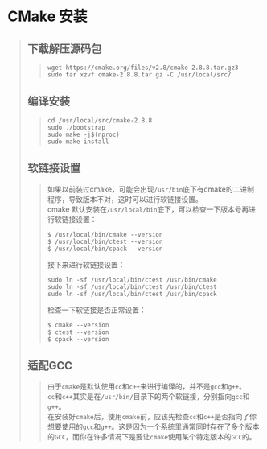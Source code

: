 # CMake 安装
>## 下载解压源码包
>> ```shell
>> wget https://cmake.org/files/v2.8/cmake-2.8.8.tar.gz3
>> sudo tar xzvf cmake-2.8.8.tar.gz -C /usr/local/src/
>> ```
>## 编译安装
>> ```shell
>> cd /usr/local/src/cmake-2.8.8  
>> sudo ./bootstrap
>> sudo make -j$(nproc)
>> sudo make install
>> ```
>## 软链接设置
>> 如果以前装过cmake，可能会出现`/usr/bin`底下有cmake的二进制程序，导致版本不对，这时可以进行软链接设置。  
>> cmake 默认安装在`/usr/local/bin`底下，可以检查一下版本号再进行软链接设置：
>> ```shell
>> $ /usr/local/bin/cmake --version  
>> $ /usr/local/bin/ctest --version 
>> $ /usr/local/bin/cpack --version 
>> ```
>> 接下来进行软链接设置：
>> ```shell
>> sudo ln -sf /usr/local/bin/ctest /usr/bin/cmake  
>> sudo ln -sf /usr/local/bin/ctest /usr/bin/ctest
>> sudo ln -sf /usr/local/bin/ctest /usr/bin/cpack
>> ```
>> 检查一下软链接是否正常设置：
>> ```shell
>> $ cmake --version  
>> $ ctest --version 
>> $ cpack --version 
>> ```
>## 适配GCC
>>由于`cmake`是默认使用`cc`和`c++`来进行编译的，并不是`gcc`和`g++`。  
>>`cc`和`c++`其实是在`/usr/bin/`目录下的两个软链接，分别指向`gcc`和`g++`。  
>>在安装好`cmake`后，使用`cmake`前，应该先检查`cc`和`c++`是否指向了你想要使用的`gcc`和`g++`。这是因为一个系统里通常同时存在了多个版本的`GCC`，而你在许多情况下是要让`cmake`使用某个特定版本的`GCC`的。
